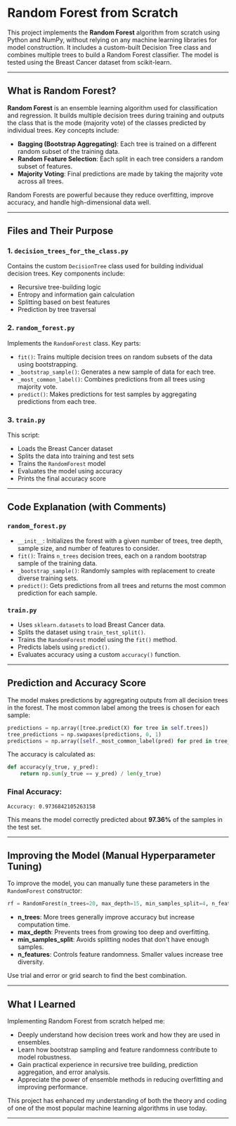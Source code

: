 # Random Forest from Scratch

This project implements the **Random Forest** algorithm from scratch using Python and NumPy, without relying on any machine learning libraries for model construction. It includes a custom-built Decision Tree class and combines multiple trees to build a Random Forest classifier. The model is tested using the Breast Cancer dataset from scikit-learn.

---

## What is Random Forest?

**Random Forest** is an ensemble learning algorithm used for classification and regression. It builds multiple decision trees during training and outputs the class that is the mode (majority vote) of the classes predicted by individual trees. Key concepts include:

* **Bagging (Bootstrap Aggregating)**: Each tree is trained on a different random subset of the training data.
* **Random Feature Selection**: Each split in each tree considers a random subset of features.
* **Majority Voting**: Final predictions are made by taking the majority vote across all trees.

Random Forests are powerful because they reduce overfitting, improve accuracy, and handle high-dimensional data well.

---

## Files and Their Purpose

### 1. `decision_trees_for_the_class.py`

Contains the custom `DecisionTree` class used for building individual decision trees. Key components include:

* Recursive tree-building logic
* Entropy and information gain calculation
* Splitting based on best features
* Prediction by tree traversal

### 2. `random_forest.py`

Implements the `RandomForest` class. Key parts:

* `fit()`: Trains multiple decision trees on random subsets of the data using bootstrapping.
* `_bootstrap_sample()`: Generates a new sample of data for each tree.
* `_most_common_label()`: Combines predictions from all trees using majority vote.
* `predict()`: Makes predictions for test samples by aggregating predictions from each tree.

### 3. `train.py`

This script:

* Loads the Breast Cancer dataset
* Splits the data into training and test sets
* Trains the `RandomForest` model
* Evaluates the model using accuracy
* Prints the final accuracy score

---

## Code Explanation (with Comments)

### `random_forest.py`

* `__init__`: Initializes the forest with a given number of trees, tree depth, sample size, and number of features to consider.
* `fit()`: Trains `n_trees` decision trees, each on a random bootstrap sample of the training data.
* `_bootstrap_sample()`: Randomly samples with replacement to create diverse training sets.
* `predict()`: Gets predictions from all trees and returns the most common prediction for each sample.

### `train.py`

* Uses `sklearn.datasets` to load Breast Cancer data.
* Splits the dataset using `train_test_split()`.
* Trains the `RandomForest` model using the `fit()` method.
* Predicts labels using `predict()`.
* Evaluates accuracy using a custom `accuracy()` function.

---

## Prediction and Accuracy Score

The model makes predictions by aggregating outputs from all decision trees in the forest. The most common label among the trees is chosen for each sample:

```python
predictions = np.array([tree.predict(X) for tree in self.trees])
tree_predictions = np.swapaxes(predictions, 0, 1)
predictions = np.array([self._most_common_label(pred) for pred in tree_predictions])
```

The accuracy is calculated as:

```python
def accuracy(y_true, y_pred):
    return np.sum(y_true == y_pred) / len(y_true)
```

### Final Accuracy:

```
Accuracy: 0.9736842105263158
```

This means the model correctly predicted about **97.36%** of the samples in the test set.

---

## Improving the Model (Manual Hyperparameter Tuning)

To improve the model, you can manually tune these parameters in the `RandomForest` constructor:

```python
rf = RandomForest(n_trees=20, max_depth=15, min_samples_split=4, n_features=8)
```

* **n\_trees**: More trees generally improve accuracy but increase computation time.
* **max\_depth**: Prevents trees from growing too deep and overfitting.
* **min\_samples\_split**: Avoids splitting nodes that don't have enough samples.
* **n\_features**: Controls feature randomness. Smaller values increase tree diversity.

Use trial and error or grid search to find the best combination.

---

## What I Learned

Implementing Random Forest from scratch helped me:

* Deeply understand how decision trees work and how they are used in ensembles.
* Learn how bootstrap sampling and feature randomness contribute to model robustness.
* Gain practical experience in recursive tree building, prediction aggregation, and error analysis.
* Appreciate the power of ensemble methods in reducing overfitting and improving performance.

This project has enhanced my understanding of both the theory and coding of one of the most popular machine learning algorithms in use today.

---